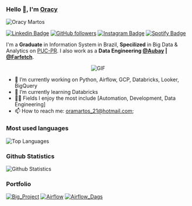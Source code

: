 ### Hello 👋, I'm [Oracy](https://oracymartos.online/) 
![Oracy Martos](https://komarev.com/ghpvc/?username=Oracy&color=ff69b4&label=PROFILE+VIEWS&style=flat-plastic)
<p align="center">
  
  [![Linkedin Badge](https://img.shields.io/badge/-Oracy%20Martos-blue?style=social&logo=Linkedin&logoColor=blue&link=https://www.linkedin.com/in/oracymartos/)](https://www.linkedin.com/in/oracymartos/) [![GitHub followers](https://img.shields.io/github/followers/Oracy?label=Follow&style=social)](https://github.com/Oracy/?tab=follow)
  [![Instagram Badge](https://img.shields.io/badge/-oracy_-blue?style=social&logo=Instagram&link=https://www.instagram.com/oracy_/)](https://www.instagram.com/oracy_/) 
  [![Spotify Badge](https://img.shields.io/badge/-oracy_-blue?style=social&logo=Spotify&link=https://open.spotify.com/user/225uorso475ipcfpyw6gqf6zi?si=hmYJ-VYwS6SmGvmmHLuleQ)](https://open.spotify.com/user/225uorso475ipcfpyw6gqf6zi?si=hmYJ-VYwS6SmGvmmHLuleQ) 
</p>

I'm a **Graduate** in Information System in Brazil, **Specilized** in Big Data & Analytics on [PUC-PR](https://www.pucpr.br/). I also work as a **Data Engineering [@Aubay](https://www.aubay.pt/) | [@Farfetch](https://www.farfetch.com)**.

<p align="center">
<img align="center" alt="GIF" src="https://steamuserimages-a.akamaihd.net/ugc/263849025224660185/7544892A0371C52DC284B844B030F06D8129494B/"/>
</p>


- 🔭 I’m currently working on Python, Airflow, GCP, Databricks, Looker, BigQuery
- 🌱 I’m currently learning Databricks
- 🤹🏽 Fields I enjoy the most include [Automation, Development, Data Engineering]
- 📫 How to reach me: <oramartos_21@hotmail.com>;

### Most used languages

![Top Languages](https://github-readme-stats.vercel.app/api/top-langs/?username=Oracy&layout=compact)

### Github Statistics

![Github Statistics](https://github-readme-stats.vercel.app/api?username=Oracy&count_private=true&show_icons=true&theme=dracula)

### Portfolio

[![Big_Project](https://github-readme-stats.vercel.app/api/pin/?username=Oracy&repo=Big_Project)](https://github.com/Oracy/Big_Project/tree/master)
[![Airflow](https://github-readme-stats.vercel.app/api/pin/?username=Oracy&repo=airflow)](https://github.com/Oracy/airflow/tree/master)
[![Airflow_Dags](https://github-readme-stats.vercel.app/api/pin/?username=Oracy&repo=airflow_dags)](https://github.com/Oracy/airflow_dags/tree/master)
<!--
**Oracy/Oracy** is a ✨ _special_ ✨ repository because its `README.md` (this file) appears on your GitHub profile.

Here are some ideas to get you started:

- 🔭 I’m currently working on ...
- 🌱 I’m currently learning ...
- 👯 I’m looking to collaborate on ...
- 🤔 I’m looking for help with ...
- 💬 Ask me about ...
- 📫 How to reach me: ...
- 😄 Pronouns: ...
- ⚡ Fun fact: ...
-->
